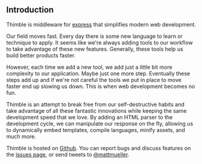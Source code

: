## Introduction ##

Thimble is middleware for [express](expressjs.com) that simplifies modern web development. 

Our field moves fast. Every day there is some new language to learn or technique to apply. It seems like we're always adding tools to our workflow to take advantage of these new features. Generally, these tools help us build better products faster. 

However, each time we add a new tool, we add just a little bit more complexity to our application. Maybe just one more step. Eventually these steps add up and if we're not careful the tools we put in place to move faster end up slowing us down. This is when web development becomes no fun.

Thimble is an attempt to break free from our self-destructive habits and take advantage of all these fantastic innovations while keeping the same development speed that we love. By adding an HTML parser to the development cycle, we can manipulate our response on the fly, allowing us to dynamically embed templates, compile languages, minify assets, and much more.

Thimble is hosted on [Github](http://github.com/MatthewMueller/thimble). You can report bugs and discuss features on the [issues page](http://github.com/MatthewMueller/thimble/issues), or send tweets to [@mattmueller](https://twitter.com/mattmueller).
